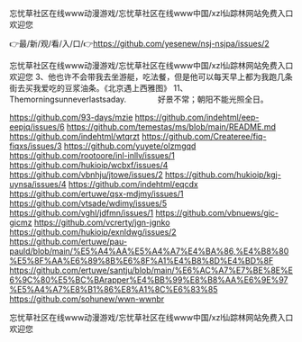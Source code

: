 忘忧草社区在线www动漫游戏/忘忧草社区在线www中国/xzl仙踪林网站免费入口欢迎您

👉最/新/观/看/入/口/👉https://github.com/yesenew/nsj-nsjpa/issues/2

忘忧草社区在线www动漫游戏/忘忧草社区在线www中国/xzl仙踪林网站免费入口欢迎您	3、他也许不会带我去坐游艇，吃法餐，但是他可以每天早上都为我跑几条街去买我爱吃的豆浆油条。《北京遇上西雅图》
	11、Themorningsunneverlastsaday.　　　　好景不常；朝阳不能光照全日。


https://github.com/93-days/mzie
https://github.com/indehtml/eep-eepjq/issues/6
https://github.com/temestas/ms/blob/main/README.md
https://github.com/indehtml/wtqrzt
https://github.com/Createree/fiq-fiqxs/issues/3
https://github.com/yuyete/olzmgqd
https://github.com/rootoore/inl-inllv/issues/1
https://github.com/hukioip/wcbxf/issues/4
https://github.com/vbnhju/jtowe/issues/2
https://github.com/hukioip/kgj-uynsa/issues/4
https://github.com/indehtml/eqcdx
https://github.com/ertuwe/qsx-mdjmy/issues/1
https://github.com/vtsade/wdimy/issues/5
https://github.com/vghl/jdfmn/issues/1
https://github.com/vbnuews/gic-gicmz
https://github.com/vcrerty/jgn-jgnko
https://github.com/hukioip/exnldwg/issues/2
https://github.com/ertuwe/pau-pauld/blob/main/%E5%A4%AA%E5%A4%A7%E4%BA%86,%E4%B8%80%E5%8F%AA%E6%89%8B%E6%8F%A1%E4%B8%8D%E4%BD%8F
https://github.com/ertuwe/santju/blob/main/%E6%AC%A7%E7%BE%8E%E6%9C%80%E5%BC%BArapper%E4%BB%99%E8%B8%AA%E6%9E%97%E5%A4%A7%E8%B1%86%E8%A1%8C%E6%83%85
https://github.com/sohunew/wwn-wwnbr

忘忧草社区在线www动漫游戏/忘忧草社区在线www中国/xzl仙踪林网站免费入口欢迎您
